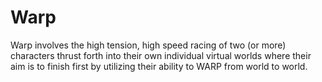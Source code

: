 Warp
====

Warp involves the high tension, high speed racing of two (or more) characters thrust forth into their own individual virtual worlds where their aim is to finish first by utilizing their ability to WARP from world to world.
